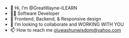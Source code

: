 - 👋 Hi, I’m @GreatWayne-ILEARN
- 👨‍💻 Software Developer
- 🌱 Frontend, Backend, & Responsive design  
- 💞️ I’m looking to collaborate and WORKING WITH YOU 
- 📫 How to reach me oluwashunwisdom@yahoo.com

<!---
GreatWayne-ILEARN/GreatWayne-ILEARN is a ✨ special ✨ repository because its `README.md` (this file) appears on your GitHub profile.
You can click the Preview link to take a look at your changes.
--->

